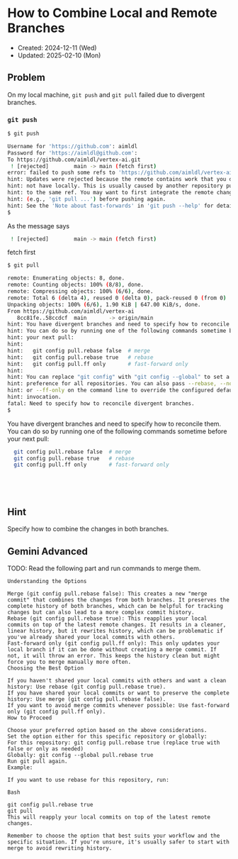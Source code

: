 # How to Combine Local and Remote Branches
- Created: 2024-12-11 (Wed)
- Updated: 2025-02-10 (Mon)

## Problem
On my local machine, `git push` and `git pull` failed due to divergent branches.

### `git push`
```bash
$ git push
```
```bash
Username for 'https://github.com': aimldl
Password for 'https://aimldl@github.com': 
To https://github.com/aimldl/vertex-ai.git
 ! [rejected]        main -> main (fetch first)
error: failed to push some refs to 'https://github.com/aimldl/vertex-ai.git'
hint: Updates were rejected because the remote contains work that you do
hint: not have locally. This is usually caused by another repository pushing
hint: to the same ref. You may want to first integrate the remote changes
hint: (e.g., 'git pull ...') before pushing again.
hint: See the 'Note about fast-forwards' in 'git push --help' for details.
$
```

As the message says
```bash
 ! [rejected]        main -> main (fetch first)
```
fetch first
```bash
$ git pull
```
```bash
remote: Enumerating objects: 8, done.
remote: Counting objects: 100% (8/8), done.
remote: Compressing objects: 100% (6/6), done.
remote: Total 6 (delta 4), reused 0 (delta 0), pack-reused 0 (from 0)
Unpacking objects: 100% (6/6), 1.90 KiB | 647.00 KiB/s, done.
From https://github.com/aimldl/vertex-ai
   8cc81fe..58ccdcf  main       -> origin/main
hint: You have divergent branches and need to specify how to reconcile them.
hint: You can do so by running one of the following commands sometime before
hint: your next pull:
hint: 
hint:   git config pull.rebase false  # merge
hint:   git config pull.rebase true   # rebase
hint:   git config pull.ff only       # fast-forward only
hint: 
hint: You can replace "git config" with "git config --global" to set a default
hint: preference for all repositories. You can also pass --rebase, --no-rebase,
hint: or --ff-only on the command line to override the configured default per
hint: invocation.
fatal: Need to specify how to reconcile divergent branches.
$
```

You have divergent branches and need to specify how to reconcile them.
You can do so by running one of the following commands sometime before your next pull:

```bash
  git config pull.rebase false  # merge
  git config pull.rebase true   # rebase
  git config pull.ff only       # fast-forward only
```

```bash

```
```bash

```
```bash

```
```bash

```

## Hint
Specify how to combine the changes in both branches.

## Gemini Advanced
TODO: Read the following part and run commands to merge them.
```
Understanding the Options

Merge (git config pull.rebase false): This creates a new "merge commit" that combines the changes from both branches. It preserves the complete history of both branches, which can be helpful for tracking changes but can also lead to a more complex commit history.
Rebase (git config pull.rebase true): This reapplies your local commits on top of the latest remote changes. It results in a cleaner, linear history, but it rewrites history, which can be problematic if you've already shared your local commits with others.
Fast-forward only (git config pull.ff only): This only updates your local branch if it can be done without creating a merge commit. If not, it will throw an error. This keeps the history clean but might force you to merge manually more often.
Choosing the Best Option

If you haven't shared your local commits with others and want a clean history: Use rebase (git config pull.rebase true).
If you have shared your local commits or want to preserve the complete history: Use merge (git config pull.rebase false).
If you want to avoid merge commits whenever possible: Use fast-forward only (git config pull.ff only).
How to Proceed

Choose your preferred option based on the above considerations.
Set the option either for this specific repository or globally:
For this repository: git config pull.rebase true (replace true with false or only as needed)
Globally: git config --global pull.rebase true
Run git pull again.
Example:

If you want to use rebase for this repository, run:

Bash

git config pull.rebase true
git pull
This will reapply your local commits on top of the latest remote changes.

Remember to choose the option that best suits your workflow and the specific situation. If you're unsure, it's usually safer to start with merge to avoid rewriting history.
```
